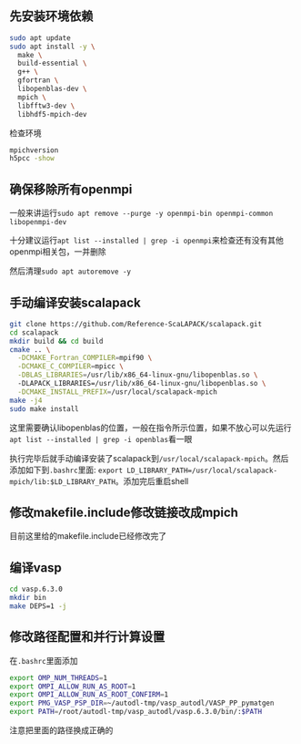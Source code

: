 ## 先安装环境依赖

```bash
sudo apt update
sudo apt install -y \
  make \
  build-essential \
  g++ \
  gfortran \
  libopenblas-dev \
  mpich \
  libfftw3-dev \
  libhdf5-mpich-dev
```

检查环境
```bash
mpichversion
h5pcc -show
```

## 确保移除所有openmpi

一般来讲运行```sudo apt remove --purge -y openmpi-bin openmpi-common libopenmpi-dev```

十分建议运行```apt list --installed | grep -i openmpi```来检查还有没有其他openmpi相关包，一并删除

然后清理```sudo apt autoremove -y```

## 手动编译安装scalapack

```bash
git clone https://github.com/Reference-ScaLAPACK/scalapack.git
cd scalapack
mkdir build && cd build
cmake .. \
  -DCMAKE_Fortran_COMPILER=mpif90 \
  -DCMAKE_C_COMPILER=mpicc \
  -DBLAS_LIBRARIES=/usr/lib/x86_64-linux-gnu/libopenblas.so \ 
  -DLAPACK_LIBRARIES=/usr/lib/x86_64-linux-gnu/libopenblas.so \
  -DCMAKE_INSTALL_PREFIX=/usr/local/scalapack-mpich
make -j4
sudo make install
```

这里需要确认libopenblas的位置，一般在指令所示位置，如果不放心可以先运行```apt list --installed | grep -i openblas```看一眼

执行完毕后就手动编译安装了scalapack到```/usr/local/scalapack-mpich```。然后添加如下到```.bashrc```里面: ```export LD_LIBRARY_PATH=/usr/local/scalapack-mpich/lib:$LD_LIBRARY_PATH```。添加完后重启shell

## 修改makefile.include修改链接改成mpich

目前这里给的makefile.include已经修改完了

## 编译vasp

```bash
cd vasp.6.3.0
mkdir bin
make DEPS=1 -j
```

## 修改路径配置和并行计算设置

在```.bashrc```里面添加

```bash
export OMP_NUM_THREADS=1
export OMPI_ALLOW_RUN_AS_ROOT=1
export OMPI_ALLOW_RUN_AS_ROOT_CONFIRM=1
export PMG_VASP_PSP_DIR=~/autodl-tmp/vasp_autodl/VASP_PP_pymatgen
export PATH=/root/autodl-tmp/vasp_autodl/vasp.6.3.0/bin/:$PATH
```

注意把里面的路径换成正确的
